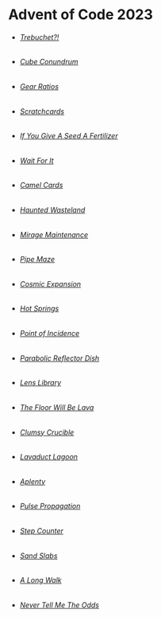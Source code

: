# Advent of Code 2023

* ###### [Trebuchet?!](https://github.com/iliyaYanev/advent-of-code-2023/tree/master/src/main/java/day_01)
* ###### [Cube Conundrum](https://github.com/iliyaYanev/advent-of-code-2023/tree/master/src/main/java/day_02)
* ###### [Gear Ratios](https://github.com/iliyaYanev/advent-of-code-2023/tree/master/src/main/java/day_03)
* ###### [Scratchcards](https://github.com/iliyaYanev/advent-of-code-2023/tree/master/src/main/java/day_04)
* ###### [If You Give A Seed A Fertilizer](https://github.com/iliyaYanev/advent-of-code-2023/tree/master/src/main/java/day_05)
* ###### [Wait For It](https://github.com/iliyaYanev/advent-of-code-2023/tree/master/src/main/java/day_06)
* ###### [Camel Cards](https://github.com/iliyaYanev/advent-of-code-2023/tree/master/src/main/java/day_07)
* ###### [Haunted Wasteland](https://github.com/iliyaYanev/advent-of-code-2023/tree/master/src/main/java/day_08)
* ###### [Mirage Maintenance](https://github.com/iliyaYanev/advent-of-code-2023/tree/master/src/main/java/day_09)
* ###### [Pipe Maze](https://github.com/iliyaYanev/advent-of-code-2023/tree/master/src/main/java/day_10)
* ###### [Cosmic Expansion](https://github.com/iliyaYanev/advent-of-code-2023/tree/master/src/main/java/day_11)
* ###### [Hot Springs](https://github.com/iliyaYanev/advent-of-code-2023/tree/master/src/main/java/day_12)
* ###### [Point of Incidence](https://github.com/iliyaYanev/advent-of-code-2023/tree/master/src/main/java/day_13)
* ###### [Parabolic Reflector Dish](https://github.com/iliyaYanev/advent-of-code-2023/tree/master/src/main/java/day_14)
* ###### [Lens Library](https://github.com/iliyaYanev/advent-of-code-2023/tree/master/src/main/java/day_15)
* ###### [The Floor Will Be Lava](https://github.com/iliyaYanev/advent-of-code-2023/tree/master/src/main/java/day_16)
* ###### [Clumsy Crucible](https://github.com/iliyaYanev/advent-of-code-2023/tree/master/src/main/java/day_17)
* ###### [Lavaduct Lagoon](https://github.com/iliyaYanev/advent-of-code-2023/tree/master/src/main/java/day_18)
* ###### [Aplenty](https://github.com/iliyaYanev/advent-of-code-2023/tree/master/src/main/java/day_19)
* ###### [Pulse Propagation](https://github.com/iliyaYanev/advent-of-code-2023/tree/master/src/main/java/day_20)
* ###### [Step Counter](https://github.com/iliyaYanev/advent-of-code-2023/tree/master/src/main/java/day_21)
* ###### [Sand Slabs](https://github.com/iliyaYanev/advent-of-code-2023/tree/master/src/main/java/day_22)
* ###### [A Long Walk](https://github.com/iliyaYanev/advent-of-code-2023/tree/master/src/main/java/day_23)
* ###### [Never Tell Me The Odds](https://github.com/iliyaYanev/advent-of-code-2023/tree/master/src/main/java/day_24)



